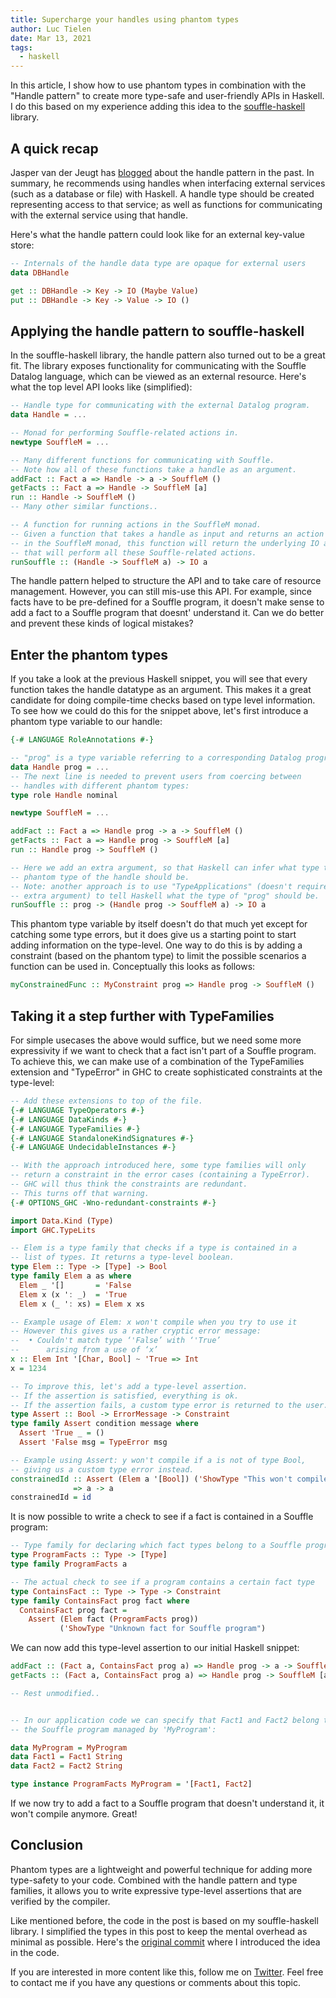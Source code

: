 ```yaml
---
title: Supercharge your handles using phantom types
author: Luc Tielen
date: Mar 13, 2021
tags:
  - haskell
---
```


In this article, I show how to use phantom types  in combination with the
"Handle pattern" to create more type-safe and user-friendly APIs in Haskell. I
do this based on my experience adding this idea to the
[souffle-haskell](https://github.com/luc-tielen/souffle-haskell) library.

## A quick recap

Jasper van der Jeugt has
[blogged](https://jaspervdj.be/posts/2018-03-08-handle-pattern.html) about the
handle pattern in the past. In summary, he recommends using handles when
interfacing external services (such as a database or file) with Haskell. A
handle type should be created representing access to that service; as well as
functions for communicating with the external service using that handle.

Here's what the handle pattern could look like for an external key-value store:

```haskell
-- Internals of the handle data type are opaque for external users
data DBHandle

get :: DBHandle -> Key -> IO (Maybe Value)
put :: DBHandle -> Key -> Value -> IO ()
```

## Applying the handle pattern to souffle-haskell

In the souffle-haskell library, the handle pattern also turned out to be a great
fit. The library exposes functionality for communicating with the Souffle Datalog
language, which can be viewed as an external resource. Here's what the top level
API looks like (simplified):

```haskell
-- Handle type for communicating with the external Datalog program.
data Handle = ...

-- Monad for performing Souffle-related actions in.
newtype SouffleM = ...

-- Many different functions for communicating with Souffle.
-- Note how all of these functions take a handle as an argument.
addFact :: Fact a => Handle -> a -> SouffleM ()
getFacts :: Fact a => Handle -> SouffleM [a]
run :: Handle -> SouffleM ()
-- Many other similar functions..

-- A function for running actions in the SouffleM monad.
-- Given a function that takes a handle as input and returns an action
-- in the SouffleM monad, this function will return the underlying IO action
-- that will perform all these Souffle-related actions.
runSouffle :: (Handle -> SouffleM a) -> IO a
```

The handle pattern helped to structure the API and to take care of resource
management. However, you can still mis-use this API. For example, since facts
have to be pre-defined for a Souffle program, it doesn't make sense to add a
fact to a Souffle program that doesnt' understand it. Can we do better and
prevent these kinds of logical mistakes?

## Enter the phantom types

If you take a look at the previous Haskell snippet, you will see that every
function takes the handle datatype as an argument. This makes it a great
candidate for doing compile-time checks based on type level information. To see
how we could do this for the snippet above, let's first introduce a phantom type
variable to our handle:

```haskell
{-# LANGUAGE RoleAnnotations #-}

-- "prog" is a type variable referring to a corresponding Datalog program
data Handle prog = ...
-- The next line is needed to prevent users from coercing between
-- handles with different phantom types:
type role Handle nominal

newtype SouffleM = ...

addFact :: Fact a => Handle prog -> a -> SouffleM ()
getFacts :: Fact a => Handle prog -> SouffleM [a]
run :: Handle prog -> SouffleM ()

-- Here we add an extra argument, so that Haskell can infer what type the
-- phantom type of the handle should be.
-- Note: another approach is to use "TypeApplications" (doesn't require an
-- extra argument) to tell Haskell what the type of "prog" should be.
runSouffle :: prog -> (Handle prog -> SouffleM a) -> IO a
```

This phantom type variable by itself doesn't do that much yet except for
catching some type errors, but it does give us a starting point to start adding
information on the type-level. One way to do this is by adding a constraint
(based on the phantom type) to limit the possible scenarios a function can be
used in. Conceptually this looks as follows:

```haskell
myConstrainedFunc :: MyConstraint prog => Handle prog -> SouffleM ()
```

## Taking it a step further with TypeFamilies

For simple usecases the above would suffice, but we need some more expressivity
if we want to check that a fact isn't part of a Souffle program. To achieve
this, we can make use of a combination of the TypeFamilies extension and
"TypeError" in GHC to create sophisticated constraints at the type-level:

```haskell
-- Add these extensions to top of the file.
{-# LANGUAGE TypeOperators #-}
{-# LANGUAGE DataKinds #-}
{-# LANGUAGE TypeFamilies #-}
{-# LANGUAGE StandaloneKindSignatures #-}
{-# LANGUAGE UndecidableInstances #-}

-- With the approach introduced here, some type families will only
-- return a constraint in the error cases (containing a TypeError).
-- GHC will thus think the constraints are redundant.
-- This turns off that warning.
{-# OPTIONS_GHC -Wno-redundant-constraints #-}

import Data.Kind (Type)
import GHC.TypeLits

-- Elem is a type family that checks if a type is contained in a
-- list of types. It returns a type-level boolean.
type Elem :: Type -> [Type] -> Bool
type family Elem a as where
  Elem _ '[]       = 'False
  Elem x (x ': _)  = 'True
  Elem x (_ ': xs) = Elem x xs

-- Example usage of Elem: x won't compile when you try to use it
-- However this gives us a rather cryptic error message:
--  • Couldn't match type ‘'False’ with ‘'True’
--      arising from a use of ‘x’
x :: Elem Int '[Char, Bool] ~ 'True => Int
x = 1234

-- To improve this, let's add a type-level assertion.
-- If the assertion is satisfied, everything is ok.
-- If the assertion fails, a custom type error is returned to the user.
type Assert :: Bool -> ErrorMessage -> Constraint
type family Assert condition message where
  Assert 'True _ = ()
  Assert 'False msg = TypeError msg

-- Example using Assert: y won't compile if a is not of type Bool,
-- giving us a custom type error instead.
constrainedId :: Assert (Elem a '[Bool]) ('ShowType "This won't compile!")
              => a -> a
constrainedId = id
```

It is now possible to write a check to see if a fact is contained in a Souffle
program:

```haskell
-- Type family for declaring which fact types belong to a Souffle program
type ProgramFacts :: Type -> [Type]
type family ProgramFacts a

-- The actual check to see if a program contains a certain fact type
type ContainsFact :: Type -> Type -> Constraint
type family ContainsFact prog fact where
  ContainsFact prog fact =
    Assert (Elem fact (ProgramFacts prog))
           ('ShowType "Unknown fact for Souffle program")
```

We can now add this type-level assertion to our initial Haskell snippet:

```haskell
addFact :: (Fact a, ContainsFact prog a) => Handle prog -> a -> SouffleM ()
getFacts :: (Fact a, ContainsFact prog a) => Handle prog -> SouffleM [a]

-- Rest unmodified..


-- In our application code we can specify that Fact1 and Fact2 belong to
-- the Souffle program managed by 'MyProgram':

data MyProgram = MyProgram
data Fact1 = Fact1 String
data Fact2 = Fact2 String

type instance ProgramFacts MyProgram = '[Fact1, Fact2]
```

If we now try to add a fact to a Souffle program that doesn't understand it, it
won't compile anymore. Great!


## Conclusion

Phantom types are a lightweight and powerful technique for adding more
type-safety to your code. Combined with the handle pattern and type families, it
allows you to write expressive type-level assertions that are verified by the
compiler.

Like mentioned before, the code in the post is based on my souffle-haskell
library. I simplified the types in this post to keep the mental overhead as
minimal as possible. Here's the [original
commit](https://github.com/luc-tielen/souffle-haskell/commit/4839959a9b2f45198747355466f066d768c6059a)
where I introduced the idea in the code.

If you are interested in more content like this, follow me on
[Twitter](https://twitter.com/luctielen). Feel free to contact me if you have
any questions or comments about this topic.

